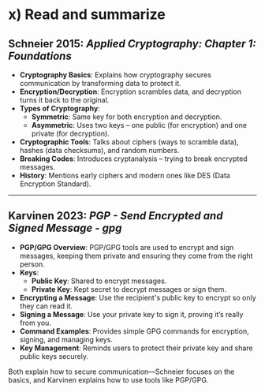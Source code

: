 # x) Read and summarize

## Schneier 2015: *Applied Cryptography: Chapter 1: Foundations*

- **Cryptography Basics**: Explains how cryptography secures communication by transforming data to protect it.
- **Encryption/Decryption**: Encryption scrambles data, and decryption turns it back to the original.
- **Types of Cryptography**:
  - **Symmetric**: Same key for both encryption and decryption.
  - **Asymmetric**: Uses two keys – one public (for encryption) and one private (for decryption).
- **Cryptographic Tools**: Talks about ciphers (ways to scramble data), hashes (data checksums), and random numbers.
- **Breaking Codes**: Introduces cryptanalysis – trying to break encrypted messages.
- **History**: Mentions early ciphers and modern ones like DES (Data Encryption Standard).

---

## Karvinen 2023: *PGP - Send Encrypted and Signed Message - gpg*

- **PGP/GPG Overview**: PGP/GPG tools are used to encrypt and sign messages, keeping them private and ensuring they come from the right person.
- **Keys**:
  - **Public Key**: Shared to encrypt messages.
  - **Private Key**: Kept secret to decrypt messages or sign them.
- **Encrypting a Message**: Use the recipient's public key to encrypt so only they can read it.
- **Signing a Message**: Use your private key to sign it, proving it’s really from you.
- **Command Examples**: Provides simple GPG commands for encryption, signing, and managing keys.
- **Key Management**: Reminds users to protect their private key and share public keys securely.

Both explain how to secure communication—Schneier focuses on the basics, and Karvinen explains how to use tools like PGP/GPG.


